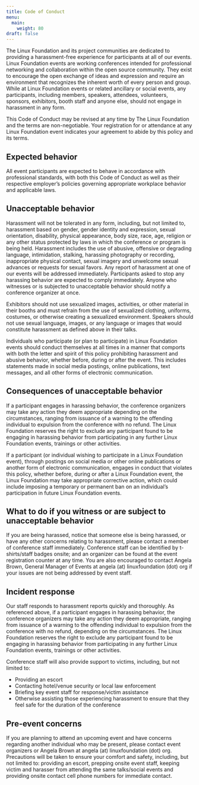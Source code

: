 ```yaml
---
title: Code of Conduct
menu:
  main:
    weight: 80
draft: false
---
```


The Linux Foundation and its project communities are dedicated to providing a harassment-free experience for participants at all of our events. Linux Foundation events are working conferences intended for professional networking and collaboration within the open source community. They exist to encourage the open exchange of ideas and expression and require an environment that recognizes the inherent worth of every person and group. While at Linux Foundation events or related ancillary or social events, any participants, including members, speakers, attendees, volunteers, sponsors, exhibitors, booth staff and anyone else, should not engage in harassment in any form.

This Code of Conduct may be revised at any time by The Linux Foundation and the terms are non-negotiable. Your registration for or attendance at any Linux Foundation event indicates your agreement to abide by this policy and its terms.

## Expected behavior

All event participants are expected to behave in accordance with professional standards, with both this Code of Conduct as well as their respective employer’s policies governing appropriate workplace behavior and applicable laws.

## Unacceptable behavior

Harassment will not be tolerated in any form, including, but not limited to, harassment based on gender, gender identity and expression, sexual orientation, disability, physical appearance, body size, race, age, religion or any other status protected by laws in which the conference or program is being held. Harassment includes the use of abusive, offensive or degrading language, intimidation, stalking, harassing photography or recording, inappropriate physical contact, sexual imagery and unwelcome sexual advances or requests for sexual favors. Any report of harassment at one of our events will be addressed immediately. Participants asked to stop any harassing behavior are expected to comply immediately. Anyone who witnesses or is subjected to unacceptable behavior should notify a conference organizer at once.

Exhibitors should not use sexualized images, activities, or other material in their booths and must refrain from the use of sexualized clothing, uniforms, costumes, or otherwise creating a sexualized environment. Speakers should not use sexual language, images, or any language or images that would constitute harassment as defined above in their talks.

Individuals who participate (or plan to participate) in Linux Foundation events should conduct themselves at all times in a manner that comports with both the letter and spirit of this policy prohibiting harassment and abusive behavior, whether before, during or after the event. This includes statements made in social media postings, online publications, text messages, and all other forms of electronic communication.

## Consequences of unacceptable behavior

If a participant engages in harassing behavior, the conference organizers may take any action they deem appropriate depending on the circumstances, ranging from issuance of a warning to the offending individual to expulsion from the conference with no refund. The Linux Foundation reserves the right to exclude any participant found to be engaging in harassing behavior from participating in any further Linux Foundation events, trainings or other activities.

If a participant (or individual wishing to participate in a Linux Foundation event), through postings on social media or other online publications or another form of electronic communication, engages in conduct that violates this policy, whether before, during or after a Linux Foundation event, the Linux Foundation may take appropriate corrective action, which could include imposing a temporary or permanent ban on an individual’s participation in future Linux Foundation events.

## What to do if you witness or are subject to unacceptable behavior

If you are being harassed, notice that someone else is being harassed, or have any other concerns relating to harassment, please contact a member of conference staff immediately. Conference staff can be identified by t-shirts/staff badges onsite; and an organizer can be found at the event registration counter at any time. You are also encouraged to contact Angela Brown, General Manager of Events at angela (at) linuxfoundation (dot) org if your issues are not being addressed by event staff.

## Incident response

Our staff responds to harassment reports quickly and thoroughly. As referenced above, if a participant engages in harassing behavior, the conference organizers may take any action they deem appropriate, ranging from issuance of a warning to the offending individual to expulsion from the conference with no refund, depending on the circumstances. The Linux Foundation reserves the right to exclude any participant found to be engaging in harassing behavior from participating in any further Linux Foundation events, trainings or other activities.

Conference staff will also provide support to victims, including, but not limited to:

* Providing an escort
* Contacting hotel/venue security or local law enforcement
* Briefing key event staff for response/victim assistance
* Otherwise assisting those experiencing harassment to ensure that they feel safe for the duration of the conference

## Pre-event concerns

If you are planning to attend an upcoming event and have concerns regarding another individual who may be present, please contact event organizers or Angela Brown at angela (at) linuxfoundation (dot) org. Precautions will be taken to ensure your comfort and safety, including, but not limited to: providing an escort, prepping onsite event staff, keeping victim and harasser from attending the same talks/social events and providing onsite contact cell phone numbers for immediate contact.